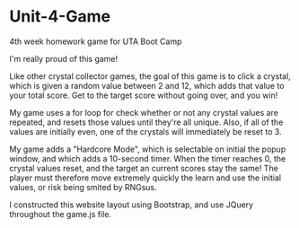 # Unit-4-Game
4th week homework game for UTA Boot Camp

I'm really proud of this game!

Like other crystal collector games, the goal of this game is to click a crystal, which is given a random value between 2 and 12, which adds that value to your total score. Get to the target score without going over, and you win!

My game uses a for loop for check whether or not any crystal values are repeated, and resets those values until they're all unique. Also, if all of the values are initially even, one of the crystals will immediately be reset to 3.

My game adds a "Hardcore Mode", which is selectable on initial the popup window, and which adds a 10-second timer. When the timer reaches 0, the crystal values reset, and the target an current scores stay the same! The player must therefore move extremely quickly the learn and use the initial values, or risk being smited by RNGsus.

I constructed this website layout using Bootstrap, and use JQuery throughout the game.js file.
